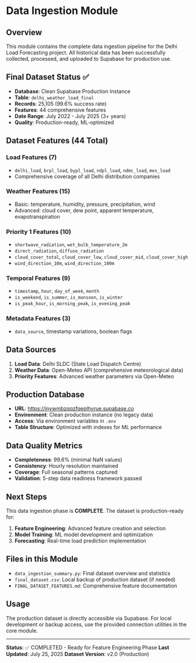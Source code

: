 # Data Ingestion Module

## Overview
This module contains the complete data ingestion pipeline for the Delhi Load Forecasting project. All historical data has been successfully collected, processed, and uploaded to Supabase for production use.

## Final Dataset Status ✅

- **Database**: Clean Supabase Production Instance
- **Table**: `delhi_weather_load_final`
- **Records**: 25,105 (99.6% success rate)
- **Features**: 44 comprehensive features
- **Date Range**: July 2022 - July 2025 (3+ years)
- **Quality**: Production-ready, ML-optimized

## Dataset Features (44 Total)

### Load Features (7)
- `delhi_load`, `brpl_load`, `bypl_load`, `ndpl_load`, `ndmc_load`, `mes_load`
- Comprehensive coverage of all Delhi distribution companies

### Weather Features (15)
- Basic: temperature, humidity, pressure, precipitation, wind
- Advanced: cloud cover, dew point, apparent temperature, evapotranspiration

### Priority 1 Features (10)
- `shortwave_radiation`, `wet_bulb_temperature_2m`
- `direct_radiation`, `diffuse_radiation`
- `cloud_cover_total`, `cloud_cover_low`, `cloud_cover_mid`, `cloud_cover_high`
- `wind_direction_10m`, `wind_direction_100m`

### Temporal Features (9)
- `timestamp`, `hour`, `day_of_week`, `month`
- `is_weekend`, `is_summer`, `is_monsoon`, `is_winter`
- `is_peak_hour`, `is_morning_peak`, `is_evening_peak`

### Metadata Features (3)
- `data_source`, timestamp variations, boolean flags

## Data Sources

1. **Load Data**: Delhi SLDC (State Load Dispatch Centre)
2. **Weather Data**: Open-Meteo API (comprehensive meteorological data)
3. **Priority Features**: Advanced weather parameters via Open-Meteo

## Production Database

- **URL**: https://jnywmbzqqzfqeplhyrue.supabase.co
- **Environment**: Clean production instance (no legacy data)
- **Access**: Via environment variables in `.env`
- **Table Structure**: Optimized with indexes for ML performance

## Data Quality Metrics

- **Completeness**: 99.6% (minimal NaN values)
- **Consistency**: Hourly resolution maintained
- **Coverage**: Full seasonal patterns captured
- **Validation**: 5-step data readiness framework passed

## Next Steps

This data ingestion phase is **COMPLETE**. The dataset is production-ready for:

1. **Feature Engineering**: Advanced feature creation and selection
2. **Model Training**: ML model development and optimization
3. **Forecasting**: Real-time load prediction implementation

## Files in this Module

- `data_ingestion_summary.py`: Final dataset overview and statistics
- `final_dataset.csv`: Local backup of production dataset (if needed)
- `FINAL_DATASET_FEATURES.md`: Comprehensive feature documentation

## Usage

The production dataset is directly accessible via Supabase. For local development or backup access, use the provided connection utilities in the core module.

---

**Status**: ✅ COMPLETED - Ready for Feature Engineering Phase
**Last Updated**: July 25, 2025
**Dataset Version**: v2.0 (Production)
